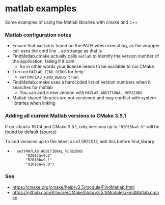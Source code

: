 matlab examples
===

Some examples of using the Matlab libraries with cmake and c++

### Matlab configuration notes

- Ensure that `matlab` is found on the PATH when executing, as the wrapper call uses the cmd line .. as strange as that is
- FindMatlab.cmake actually calls `matlab` to identify the version number of the application, failing if it cant
  - So in other words your license needs to be available to run CMake
- Turn on `MATLAB_FIND_DEBUG` for help
  - `set(MATLAB_FIND_DEBUG true)`
- FindMatlab.cmake uses a hardcoded list of version numbers when it searches for matlab
  - You can add a new version with `MATLAB_ADDITIONAL_VERSIONS`
- Matlab shared libraries are not versioned and may conflict with system libraries when linking


### Adding all current Matlab versions to CMake 3.5.1

If on Ubuntu 16.04 and CMake 3.5.1, only versions up to `"R2015b=8.6"` will be found by default ([source](https://github.com/Kitware/CMake/blob/v3.5.1/Modules/FindMatlab.cmake#L231-L246))

To add versions up to the latest as of 08/2017, add this before find_library.

- 
  ```
    set(MATLAB_ADDITIONAL_VERSIONS 
        "R2017a=9.2"
        "R2016b=9.1"
        "R2016a=9.0")
  ```

### See
- https://cmake.org/cmake/help/v3.5/module/FindMatlab.html
- https://github.com/Kitware/CMake/blob/v3.5.1/Modules/FindMatlab.cmake
